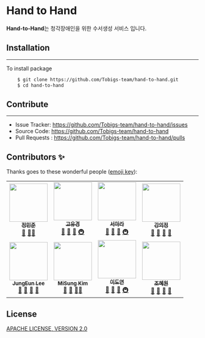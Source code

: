 # Hand to Hand

**Hand-to-Hand**는 청각장애인을 위한 수서생성 서비스 입니다.





## Installation

---------------
To install package
```bash
    $ git clone https://github.com/Tobigs-team/hand-to-hand.git
    $ cd hand-to-hand
```


## Contribute

----------------
* Issue Tracker: https://github.com/Tobigs-team/hand-to-hand/issues
* Source Code: https://github.com/Tobigs-team/hand-to-hand
* Pull Requests : https://github.com/Tobigs-team/hand-to-hand/pulls

## Contributors ✨

Thanks goes to these wonderful people ([emoji key](https://allcontributors.org/docs/en/emoji-key)):

<table>
  <tr>
    <td align="center"><a href="https://github.com/minjoong507"><img src="https://github.com/minjoong507/minjoong507.github.io/blob/master/public/img/jungminjoon.jpg" width="100px;" alt=""/><br/><sub><b>정민준</b></sub></a><br /><a href="#question-kentcdodds" title="Answering Questions">💬</a> <a href="https://github.com/all-contributors/all-contributors/commits?author=kentcdodds" title="Documentation">📖</a><a href="#maintenance-jakebolam" title="Maintenance">🚧</a></td>
      <td align="center"><a href="https://github.com/yookyungkho"><img src="https://github.com/minjoong507/minjoong507.github.io/blob/master/public/img/khoyookyung.jpg" width="100px;" alt=""/><br /><sub><b>고유경</b></sub></a><br /><a href="#question-kentcdodds" title="Answering Questions">💬</a> <a href="https://github.com/all-contributors/all-contributors/commits?author=kentcdodds" title="Documentation">📖</a> <a href="https://github.com/all-contributors/all-contributors/pulls?q=is%3Apr+reviewed-by%3Akentcdodds" title="Reviewed Pull Requests">👀</a> <a href="#infra-jakebolam" title="Infrastructure (Hosting, Build-Tools, etc)">🚇</a></td>
      <td align="center"><a href="https://github.com/araseo"><img src="https://github.com/minjoong507/minjoong507.github.io/blob/master/public/img/ara%20seo.jpg" width="100px;" alt=""/><br /><sub><b>서아라</b></sub></a><br /><a href="#question-kentcdodds" title="Answering Questions">💬</a> <a href="https://github.com/all-contributors/all-contributors/commits?author=kentcdodds" title="Documentation">📖</a> <a href="https://github.com/all-contributors/all-contributors/pulls?q=is%3Apr+reviewed-by%3Akentcdodds" title="Reviewed Pull Requests">👀</a> <a href="#infra-jakebolam" title="Infrastructure (Hosting, Build-Tools, etc)">🚇</a></td>
      <td align="center"><a href="https://github.com/LeahKang"><img src="https://github.com/minjoong507/minjoong507.github.io/blob/master/public/img/uijeongkang.jpg" width="100px;" alt=""/><br /><sub><b>강의정</b></sub></a><br /><a href="#question-kentcdodds" title="Answering Questions">💬</a> <a href="https://github.com/all-contributors/all-contributors/commits?author=kentcdodds" title="Documentation">📖</a> <a href="https://github.com/all-contributors/all-contributors/pulls?q=is%3Apr+reviewed-by%3Akentcdodds" title="Reviewed Pull Requests">👀</a> <a href="#talk-kentcdodds" title="Talks">📢</a></td></tr>
    <tr>
        <td align="center"><a href="https://github.com/EUN316"><img src="https://github.com/minjoong507/minjoong507.github.io/blob/master/public/img/jungeun%20lee.jpg" width="100px;" alt=""/><br /><sub><b>JungEun Lee</b></sub></a><br /><a href="#question-kentcdodds" title="Answering Questions">💬</a> <a href="https://github.com/all-contributors/all-contributors/commits?author=kentcdodds" title="Documentation">📖</a> <a href="https://github.com/all-contributors/all-contributors/pulls?q=is%3Apr+reviewed-by%3Akentcdodds" title="Reviewed Pull Requests">👀</a> <a href="#talk-kentcdodds" title="Talks">📢</a></td>
    <td align="center"><a href="https://github.com/MiSungKim"><img src="https://github.com/minjoong507/minjoong507.github.io/blob/master/public/img/misungkim.jpg" width="100px;" alt=""/><br /><sub><b>MiSung Kim</b></sub></a><br /><a href="https://github.com/all-contributors/all-contributors/commits?author=jfmengels" title="Documentation">📖</a> <a href="https://github.com/all-contributors/all-contributors/pulls?q=is%3Apr+reviewed-by%3Ajfmengels" title="Reviewed Pull Requests">👀</a> <a href="#tool-jfmengels" title="Tools">🔧</a><a href="#maintenance-jakebolam" title="Maintenance">🚧</a></td>
        <td align="center"><a href="https://github.com/omocomo"><img src="https://github.com/minjoong507/minjoong507.github.io/blob/master/public/img/leedoyeon.jpg" width="100px;" alt=""/><br /><sub><b>이도연</b></sub></a><br /><a href="#question-kentcdodds" title="Answering Questions">💬</a> <a href="https://github.com/all-contributors/all-contributors/commits?author=kentcdodds" title="Documentation">📖</a> <a href="https://github.com/all-contributors/all-contributors/pulls?q=is%3Apr+reviewed-by%3Akentcdodds" title="Reviewed Pull Requests">👀</a> <a href="#infra-jakebolam" title="Infrastructure (Hosting, Build-Tools, etc)">🚇</a></td>
      <td align="center"><a href="https://github.com/hyewon2116"><img src="https://github.com/minjoong507/minjoong507.github.io/blob/master/public/img/hyewon.jpeg" width="100px;" alt=""/><br /><sub><b>조혜원</b></sub></a><br /><a href="#question-kentcdodds" title="Answering Questions">💬</a> <a href="https://github.com/all-contributors/all-contributors/commits?author=kentcdodds" title="Documentation">📖</a> <a href="https://github.com/all-contributors/all-contributors/pulls?q=is%3Apr+reviewed-by%3Akentcdodds" title="Reviewed Pull Requests">👀</a> <a href="#talk-kentcdodds" title="Talks">📢</a></td></tr>
</tr>
</table>






## License

[APACHE LICENSE, VERSION 2.0](https://www.apache.org/licenses/LICENSE-2.0)


